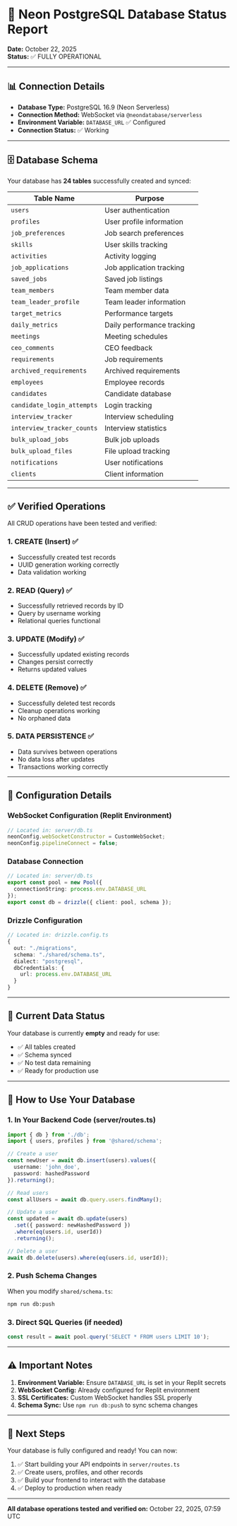 # 🎉 Neon PostgreSQL Database Status Report

**Date:** October 22, 2025  
**Status:** ✅ FULLY OPERATIONAL

---

## 📊 Connection Details

- **Database Type:** PostgreSQL 16.9 (Neon Serverless)
- **Connection Method:** WebSocket via `@neondatabase/serverless`
- **Environment Variable:** `DATABASE_URL` ✅ Configured
- **Connection Status:** ✅ Working

---

## 🗄️ Database Schema

Your database has **24 tables** successfully created and synced:

| Table Name | Purpose |
|------------|---------|
| `users` | User authentication |
| `profiles` | User profile information |
| `job_preferences` | Job search preferences |
| `skills` | User skills tracking |
| `activities` | Activity logging |
| `job_applications` | Job application tracking |
| `saved_jobs` | Saved job listings |
| `team_members` | Team member data |
| `team_leader_profile` | Team leader information |
| `target_metrics` | Performance targets |
| `daily_metrics` | Daily performance tracking |
| `meetings` | Meeting schedules |
| `ceo_comments` | CEO feedback |
| `requirements` | Job requirements |
| `archived_requirements` | Archived requirements |
| `employees` | Employee records |
| `candidates` | Candidate database |
| `candidate_login_attempts` | Login tracking |
| `interview_tracker` | Interview scheduling |
| `interview_tracker_counts` | Interview statistics |
| `bulk_upload_jobs` | Bulk job uploads |
| `bulk_upload_files` | File upload tracking |
| `notifications` | User notifications |
| `clients` | Client information |

---

## ✅ Verified Operations

All CRUD operations have been tested and verified:

### 1. CREATE (Insert) ✅
- Successfully created test records
- UUID generation working correctly
- Data validation working

### 2. READ (Query) ✅
- Successfully retrieved records by ID
- Query by username working
- Relational queries functional

### 3. UPDATE (Modify) ✅
- Successfully updated existing records
- Changes persist correctly
- Returns updated values

### 4. DELETE (Remove) ✅
- Successfully deleted test records
- Cleanup operations working
- No orphaned data

### 5. DATA PERSISTENCE ✅
- Data survives between operations
- No data loss after updates
- Transactions working correctly

---

## 🔧 Configuration Details

### WebSocket Configuration (Replit Environment)
```typescript
// Located in: server/db.ts
neonConfig.webSocketConstructor = CustomWebSocket;
neonConfig.pipelineConnect = false;
```

### Database Connection
```typescript
// Located in: server/db.ts
export const pool = new Pool({ 
  connectionString: process.env.DATABASE_URL 
});
export const db = drizzle({ client: pool, schema });
```

### Drizzle Configuration
```typescript
// Located in: drizzle.config.ts
{
  out: "./migrations",
  schema: "./shared/schema.ts",
  dialect: "postgresql",
  dbCredentials: {
    url: process.env.DATABASE_URL
  }
}
```

---

## 📝 Current Data Status

Your database is currently **empty** and ready for use:
- ✅ All tables created
- ✅ Schema synced
- ✅ No test data remaining
- ✅ Ready for production use

---

## 🚀 How to Use Your Database

### 1. In Your Backend Code (server/routes.ts)
```typescript
import { db } from './db';
import { users, profiles } from '@shared/schema';

// Create a user
const newUser = await db.insert(users).values({
  username: 'john_doe',
  password: hashedPassword
}).returning();

// Read users
const allUsers = await db.query.users.findMany();

// Update a user
const updated = await db.update(users)
  .set({ password: newHashedPassword })
  .where(eq(users.id, userId))
  .returning();

// Delete a user
await db.delete(users).where(eq(users.id, userId));
```

### 2. Push Schema Changes
When you modify `shared/schema.ts`:
```bash
npm run db:push
```

### 3. Direct SQL Queries (if needed)
```typescript
const result = await pool.query('SELECT * FROM users LIMIT 10');
```

---

## ⚠️ Important Notes

1. **Environment Variable:** Ensure `DATABASE_URL` is set in your Replit secrets
2. **WebSocket Config:** Already configured for Replit environment
3. **SSL Certificates:** Custom WebSocket handles SSL properly
4. **Schema Sync:** Use `npm run db:push` to sync schema changes

---

## 🎯 Next Steps

Your database is fully configured and ready! You can now:

1. ✅ Start building your API endpoints in `server/routes.ts`
2. ✅ Create users, profiles, and other records
3. ✅ Build your frontend to interact with the database
4. ✅ Deploy to production when ready

---

**All database operations tested and verified on:** October 22, 2025, 07:59 UTC

